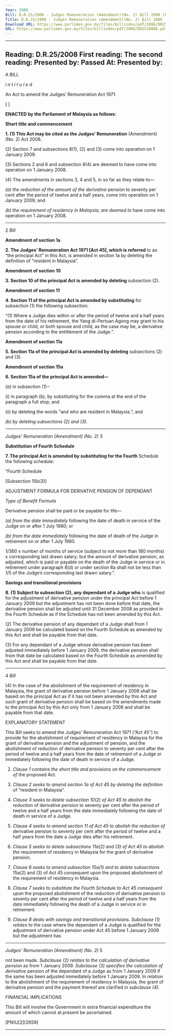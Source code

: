 ```yaml
---
Year: 2008
Bill: D.R.25/2008 - Judges Remuneration (Amendment)(No. 2) Bill 2008 (Passed)
Title: D.R.25/2008 - Judges Remuneration (Amendment)(No. 2) Bill 2008 (Passed)
Download URL: https://www.parlimen.gov.my/files/billindex/pdf/2008/DR252008E.pdf
URL: https://www.parlimen.gov.my/files/billindex/pdf/2008/DR252008E.pdf
---
```

---
Reading:
D.R.25/2008
First reading:
The second reading:
Presented by:
Passed At:
Presented by:
---

A BILL

_i n t i t u l e d_

An Act to amend the Judges’ Remuneration Act 1971.

[ ]

**ENACTED by the Parliament of Malaysia as follows:**

**Short title and commencement**

**1. (1) This Act may be cited as the Judges’ Remuneration**
(Amendment) (No. 2) Act 2008.

(2) Section 7 and subsections 8(1), (2) and (3) come into
operation on 1 January 2009.

(3) Sections 2 and 6 and subsection 8(4) are deemed to have
come into operation on 1 January 2008.

(4) The amendments in sections 3, 4 and 5, in so far as they
relate to—

_(a) the reduction of the amount of the derivative_
pension to seventy per cent after the period of twelve
and a half years, come into operation on 1 January
2009; and

_(b) the requirement of residency in Malaysia, are deemed to_
have come into operation on 1 January 2008.


-----

2 _Bill_

**Amendment of section 1a**

**2. The Judges’ Remuneration Act 1971 [Act 45], which is referred**
to as “the principal Act” in this Act, is amended in section 1a
by deleting the definition of “resident in Malaysia”.

**Amendment of section 10**

**3. Section 10 of the principal Act is amended by deleting**
subsection (2).

**Amendment of section 11**

**4. Section 11 of the principal Act is amended by substituting**
for subsection (1) the following subsection:

“(1) Where a Judge dies within or after the period of
twelve and a half years from the date of his retirement, the
Yang di-Pertuan Agong may grant to his spouse or child,
or both spouse and child, as the case may be, a derivative
pension according to the entitlement of the Judge.”.

**Amendment of section 11a**

**5. Section 11a of the principal Act is amended by deleting**
subsections (2) and (3).

**Amendment of section 15a**

**6. Section 15a of the principal Act is amended—**

_(a)_ in subsection (1)−

(i) in paragraph (b), by substituting for the comma at
the end of the paragraph a full stop; and

(ii) by deleting the words “and who are resident in
Malaysia.”; and

_(b) by deleting subsections (2) and (3)._


-----

_Judges’ Remuneration (Amendment) (No. 2)_ 3

**Substitution of Fourth Schedule**

**7. The principal Act is amended by substituting for the Fourth**
Schedule the following schedule:

“Fourth Schedule

[Subsection 15b(3)]

ADJUSTMENT FORMULA FOR DERIVATIVE PENSION
OF DEPENDANT

_Type of Benefit_ _Formula_

Derivative pension shall be paid or be
payable for life—


_(a) from the date immediately_
following the date of death in
service of the Judge on or after
1 July 1980; or

_(b) from the date immediately_
following the date of death of
the Judge in retirement on or
after 1 July 1980.


1/360 x number of months of service
(subject to not more than 180 months)
x corresponding last drawn salary; but
the amount of derivative pension, as
adjusted, which is paid or payable on
the death of the Judge in service or
in retirement under paragraph 8(d) or
under section 8a shall not be less than
1/5 of the Judge’s corresponding last
drawn salary.”.


**Savings and transitional provisions**

**8. (1) Subject to subsection (2), any dependant of a Judge who**
is qualified for the adjustment of derivative pension under the
principal Act before 1 January 2009 but the adjustment has not
been done before that date, the derivative pension shall be adjusted
until 31 December 2008 as provided in the Fourth Schedule as
if the Schedule has not been amended by this Act.

(2) The derivative pension of any dependant of a Judge shall
from 1 January 2009 be calculated based on the Fourth Schedule
as amended by this Act and shall be payable from that date.

(3) For any dependant of a Judge whose derivative pension has
been adjusted immediately before 1 January 2009, the derivative
pension shall from that date be calculated based on the Fourth
Schedule as amended by this Act and shall be payable from that
date.


-----

4 _Bill_

(4) In the case of the abolishment of the requirement of
residency in Malaysia, the grant of derivative pension before
1 January 2008 shall be based on the principal Act as if it has not
been amended by this Act and such grant of derivative pension
shall be based on the amendments made to the principal Act by
this Act only from 1 January 2008 and shall be payable from
that date.

EXPLANATORY STATEMENT

This Bill seeks to amend the Judges’ Remuneration Act 1971 (“Act 45”) to
provide for the abolishment of requirement of residency in Malaysia for the
grant of derivative pension and the adjustment of pension, and the abolishment
of reduction of derivative pension to seventy per cent after the period of
twelve and a half years from the date of retirement of a Judge or immediately
following the date of death in service of a Judge.

2. _Clause 1 contains the short title and provisions on the commencement of_
the proposed Act.

3. _Clause 2 seeks to amend section 1a of Act 45 by deleting the definition_
of “resident in Malaysia”.

4. _Clause 3 seeks to delete subsection 10(2) of Act 45 to abolish the reduction_
of derivative pension to seventy per cent after the period of twelve and a half
years from the date immediately following the date of death in service of a
Judge.

5. _Clause 4 seeks to amend section 11 of Act 45 to abolish the reduction of_
derivative pension to seventy per cent after the period of twelve and a half
years from the date a Judge dies after his retirement.

6. _Clause 5 seeks to delete subsections 11a(2) and (3) of Act 45 to abolish the_
requirement of residency in Malaysia for the grant of derivative pension.

7. _Clause 6 seeks to amend subsection 15a(1) and to delete subsections_
15a(2) and (3) of Act 45 consequent upon the proposed abolishment of the
requirement of residency in Malaysia.

8. _Clause 7 seeks to substitute the Fourth Schedule to Act 45 consequent upon_
the proposed abolishment of the reduction of derivative pension to seventy
per cent after the period of twelve and a half years from the date immediately
following the death of a Judge in service or in retirement.

9. _Clause 8 deals with savings and transitional provisions. Subclause (1) relates_
to the case where the dependant of a Judge is qualified for the adjustment of
derivative pension under Act 45 before 1 January 2009 but the adjustment has


-----

_Judges’ Remuneration (Amendment) (No. 2)_ 5

not been made. _Subclause (2) relates to the calculation of derivative pension_
as from 1 January 2009. _Subclause (3) specifies the calculation of derivative_
pension of the dependant of a Judge as from 1 January 2009 if the same has
been adjusted immediately before 1 January 2009. In relation to the abolishment
of the requirement of residency in Malaysia, the grant of derivative pension
and the payment thereof are clarified in _subclause (4)._

_FINANCIAL IMPLICATIONS_

This Bill will involve the Government in extra financial expenditure the amount
of which cannot at present be ascertained.

[PN(U[2])2659]


-----

